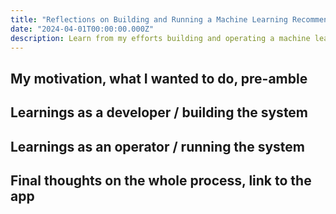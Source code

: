 ```yaml
---
title: "Reflections on Building and Running a Machine Learning Recommendation System as a Web Service in AWS"
date: "2024-04-01T00:00:00.000Z"
description: Learn from my efforts building and operating a machine learning-based recommendation system using Scikit-Learn, AWS SageMaker, and GitHub Actions.
---
```


## My motivation, what I wanted to do, pre-amble

## Learnings as a developer / building the system

## Learnings as an operator / running the system

## Final thoughts on the whole process, link to the app